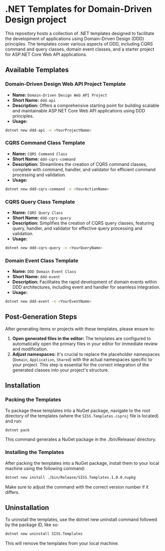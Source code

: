 # .NET Templates for Domain-Driven Design project

This repository hosts a collection of .NET templates designed to facilitate the development of applications using Domain-Driven Design (DDD) principles. The templates cover various aspects of DDD, including CQRS command and query classes, domain event classes, and a starter project for ASP.NET Core Web API applications.

## Available Templates

### Domain-Driven Design Web API Project Template

- **Name:** `Domain-Driven Design Web API Project`
- **Short Name:** `ddd-api`
- **Description:** Offers a comprehensive starting point for building scalable and maintainable ASP.NET Core Web API applications using DDD principles.
- **Usage:** 
```bash
dotnet new ddd-api -n <YourProjectName>
```

### CQRS Command Class Template

- **Name:** `CQRS Command Class`
- **Short Name:** `ddd-cqrs-command`
- **Description:** Streamlines the creation of CQRS command classes, complete with command, handler, and validator for efficient command processing and validation.
- **Usage:**
```bash
dotnet new ddd-cqrs-command -n <YourActionName>
```

### CQRS Query Class Template

- **Name:** `CQRS Query Class`
- **Short Name:** `ddd-cqrs-query`
- **Description:** Simplifies the creation of CQRS query classes, featuring query, handler, and validator for effective query processing and validation.
- **Usage:** 
```bash
dotnet new ddd-cqrs-query -n <YourQueryName>
```

### Domain Event Class Template

- **Name:** `DDD Domain Event Class`
- **Short Name:** `ddd-event`
- **Description:** Facilitates the rapid development of domain events within DDD architectures, including event and handler for seamless integration.
- **Usage:** 
```bash
dotnet new ddd-event -n <YourEventName>
```


## Post-Generation Steps

After generating items or projects with these templates, please ensure to:

1. **Open generated files in the editor:** The templates are configured to automatically open the primary files in your editor for immediate review and modification.
2. **Adjust namespaces:** It's crucial to replace the placeholder namespaces (`Domain`, `Application`, `Shared`) with the actual namespaces specific to your project. This step is essential for the correct integration of the generated classes into your project's structure.

## Installation

### Packing the Templates

To package these templates into a NuGet package, navigate to the root directory of the templates (where the `SISS.Templates.csproj` file is located) and run:

```bash
dotnet pack
```

This command generates a NuGet package in the ./bin/Release/ directory.

### Installing the Templates
After packing the templates into a NuGet package, install them to your local machine using the following command:

```bash
dotnet new install ./bin/Release/SISS.Templates.1.0.0.nupkg
```

Make sure to adjust the command with the correct version number if it differs.

## Uninstallation
To uninstall the templates, use the dotnet new uninstall command followed by the package ID, like so:

```bash
dotnet new uninstall SISS.Templates
```

This will remove the templates from your local machine.
